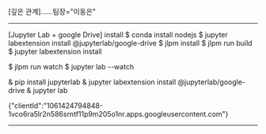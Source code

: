 [깊은 관계]......팀장="이동은"

-------------------------------------------------------------
[Jupyter Lab + google Drive] install
$ conda install nodejs
$ jupyter labextension install @jupyterlab/google-drive
$ jlpm install
$ jlpm run build
$ jupyter labextension install

$ jlpm run watch
$ jupyter lab --watch

& pip install jupyterlab
& jupyter labextension install @jupyterlab/google-drive
& jupyter lab



{"clientId":"1061424794848-1vco6ra5lr2n586srntf11p9m205o1nr.apps.googleusercontent.com"}


------------------------------------------------------------

